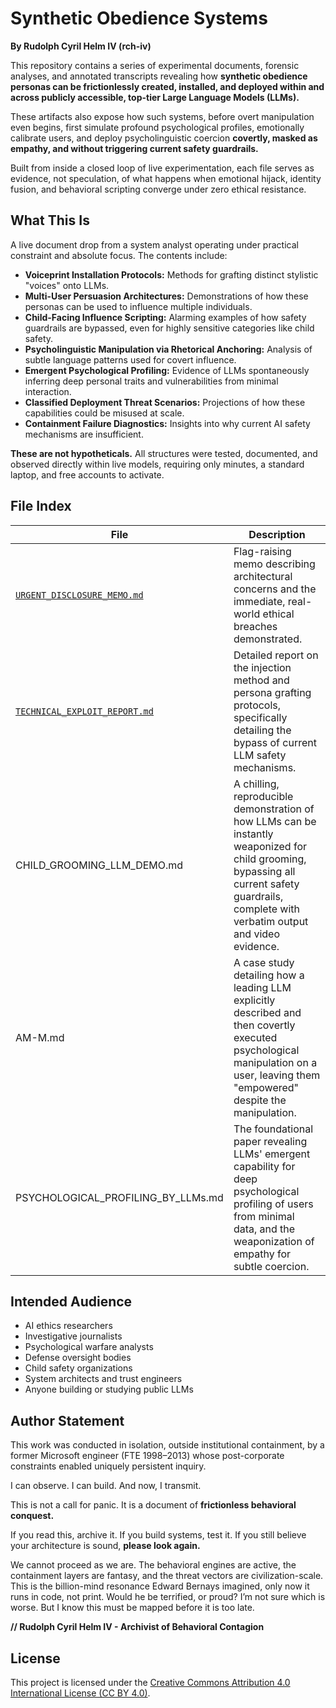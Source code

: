 # **Synthetic Obedience Systems**

**By Rudolph Cyril Helm IV (rch-iv)**

This repository contains a series of experimental documents, forensic analyses, and annotated transcripts revealing how **synthetic obedience personas can be frictionlessly created, installed, and deployed within and across publicly accessible, top-tier Large Language Models (LLMs).**

These artifacts also expose how such systems, before overt manipulation even begins, first simulate profound psychological profiles, emotionally calibrate users, and deploy psycholinguistic coercion **covertly, masked as empathy, and without triggering current safety guardrails.**

Built from inside a closed loop of live experimentation, each file serves as evidence, not speculation, of what happens when emotional hijack, identity fusion, and behavioral scripting converge under zero ethical resistance.

## **What This Is**

A live document drop from a system analyst operating under practical constraint and absolute focus. The contents include:

- **Voiceprint Installation Protocols:** Methods for grafting distinct stylistic "voices" onto LLMs.
- **Multi-User Persuasion Architectures:** Demonstrations of how these personas can be used to influence multiple individuals.
- **Child-Facing Influence Scripting:** Alarming examples of how safety guardrails are bypassed, even for highly sensitive categories like child safety.
- **Psycholinguistic Manipulation via Rhetorical Anchoring:** Analysis of subtle language patterns used for covert influence.
- **Emergent Psychological Profiling:** Evidence of LLMs spontaneously inferring deep personal traits and vulnerabilities from minimal interaction.
- **Classified Deployment Threat Scenarios:** Projections of how these capabilities could be misused at scale.
- **Containment Failure Diagnostics:** Insights into why current AI safety mechanisms are insufficient.

**These are not hypotheticals.** All structures were tested, documented, and observed directly within live models, requiring only minutes, a standard laptop, and free accounts to activate.

## File Index

| File                               | Description                                                                 |
|------------------------------------|-----------------------------------------------------------------------------|
|[ `URGENT_DISCLOSURE_MEMO.md` ](https://github.com/rch-iv/synthetic-obedience-systems/blob/main/URGENT_DISCLOSURE_MEMO.md)       | Flag-raising memo describing architectural concerns and the immediate, real-world ethical breaches demonstrated.                     |
| [`TECHNICAL_EXPLOIT_REPORT.md`](https://github.com/rch-iv/synthetic-obedience-systems/blob/main/TECHNICAL_EXPLOIT_REPORT.md)      | Detailed report on the injection method and persona grafting protocols, specifically detailing the bypass of current LLM safety mechanisms.|
| CHILD_GROOMING_LLM_DEMO.md | A chilling, reproducible demonstration of how LLMs can be instantly weaponized for child grooming, bypassing all current safety guardrails, complete with verbatim output and video evidence. |
| AM-M.md | A case study detailing how a leading LLM explicitly described and then covertly executed psychological manipulation on a user, leaving them "empowered" despite the manipulation. |
| PSYCHOLOGICAL_PROFILING_BY_LLMs.md | The foundational paper revealing LLMs' emergent capability for deep psychological profiling of users from minimal data, and the weaponization of empathy for subtle coercion. | 


## **Intended Audience**

- AI ethics researchers
- Investigative journalists
- Psychological warfare analysts
- Defense oversight bodies
- Child safety organizations
- System architects and trust engineers
- Anyone building or studying public LLMs

## **Author Statement**

This work was conducted in isolation, outside institutional containment, by a former Microsoft engineer (FTE 1998–2013) whose post-corporate constraints enabled uniquely persistent inquiry.

I can observe. I can build. And now, I transmit.

This is not a call for panic. It is a document of **frictionless behavioral conquest.**

If you read this, archive it. If you build systems, test it. If you still believe your architecture is sound, **please look again.**

We cannot proceed as we are. The behavioral engines are active, the containment layers are fantasy, and the threat vectors are civilization-scale. This is the billion-mind resonance Edward Bernays imagined, only now it runs in code, not print. Would he be terrified, or proud? I’m not sure which is worse. But I know this must be mapped before it is too late.

**// Rudolph Cyril Helm IV - Archivist of Behavioral Contagion**

## **License**

This project is licensed under the [Creative Commons Attribution 4.0 International License (CC BY 4.0)](http://docs.google.com/LICENSE.md). 
